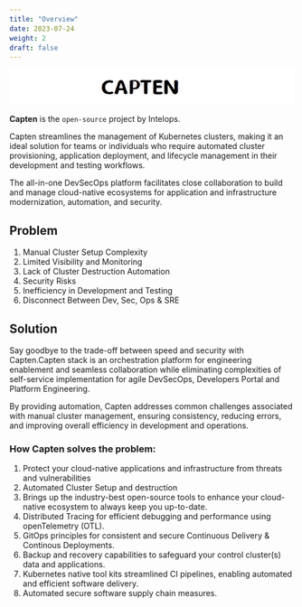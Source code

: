 ```yaml
---
title: "Overview"
date: 2023-07-24
weight: 2
draft: false
---
```



![Capten](./logowithName.png)

**Capten** is the `open-source` project by Intelops.

Capten streamlines the management of Kubernetes clusters, making it an ideal solution for teams or individuals who require automated cluster provisioning, application deployment, and lifecycle management in their development and testing workflows.

The all-in-one DevSecOps platform facilitates close collaboration to build and manage cloud-native ecosystems for application and infrastructure modernization, automation, and security.


## Problem

1. Manual Cluster Setup Complexity
2. Limited Visibility and Monitoring
3. Lack of Cluster Destruction Automation
4. Security Risks
5. Inefficiency in Development and Testing
6. Disconnect Between Dev, Sec, Ops & SRE


## Solution

Say goodbye to the trade-off between speed and security with Capten.Capten stack is an orchestration platform for engineering enablement and seamless collaboration while eliminating complexities of self-service implementation for agile DevSecOps, Developers Portal and Platform Engineering.

By providing automation, Capten addresses common challenges associated with manual cluster management, ensuring consistency, reducing errors, and improving overall efficiency in development and operations.


### How Capten solves the problem:

1. Protect your cloud-native applications and infrastructure from threats and vulnerabilities
2. Automated Cluster Setup and destruction
3. Brings up the industry-best open-source tools to enhance your cloud-native ecosystem to always keep you up-to-date.
4. Distributed Tracing for efficient debugging and performance using openTelemetry (OTL).
5. GitOps principles for consistent and secure Continuous Delivery & Continous Deployments.
6. Backup and recovery capabilities to safeguard your control cluster(s) data and applications.
7. Kubernetes native tool kits streamlined CI pipelines, enabling automated and efficient software delivery.
8. Automated secure software supply chain measures.
